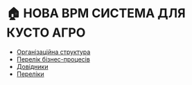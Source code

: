 ﻿# 🏠 НОВА BPM СИСТЕМА ДЛЯ КУСТО АГРО

- [Організаційна структура](./OrgStructure/README.MD)
- [Перелік бізнес-процесів](./Proceses/README.MD)
- [Довідники](./Entities/README.MD)
- [Переліки](./Enums/README.MD)